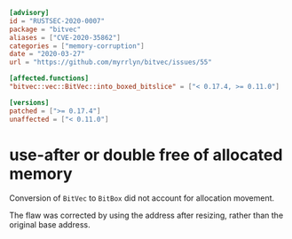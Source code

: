 ```toml
[advisory]
id = "RUSTSEC-2020-0007"
package = "bitvec"
aliases = ["CVE-2020-35862"]
categories = ["memory-corruption"]
date = "2020-03-27"
url = "https://github.com/myrrlyn/bitvec/issues/55"

[affected.functions]
"bitvec::vec::BitVec::into_boxed_bitslice" = ["< 0.17.4, >= 0.11.0"]

[versions]
patched = [">= 0.17.4"]
unaffected = ["< 0.11.0"]
```

# use-after or double free of allocated memory

Conversion of `BitVec` to `BitBox` did not account for allocation movement.

The flaw was corrected by using the address after resizing, rather than the original base address.
